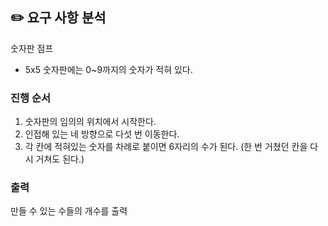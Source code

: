 ## ✏️ 요구 사항 분석

숫자판 점프

- 5x5 숫자판에는 0~9까지의 숫자가 적혀 있다.

### 진행 순서

1. 숫자판의 임의의 위치에서 시작한다.
2. 인접해 있는 네 방향으로 다섯 번 이동한다.
3. 각 칸에 적혀있는 숫자를 차례로 붙이면 6자리의 수가 된다. (한 번 거쳤던 칸을 다시 거쳐도 된다.)

### 출력

만들 수 있는 수들의 개수를 출력
